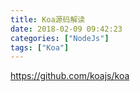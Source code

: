 ```yaml
---
title: Koa源码解读
date: 2018-02-09 09:42:23
categories: ["NodeJs"]
tags: ["Koa"]
---
```


https://github.com/koajs/koa

<!-- more -->